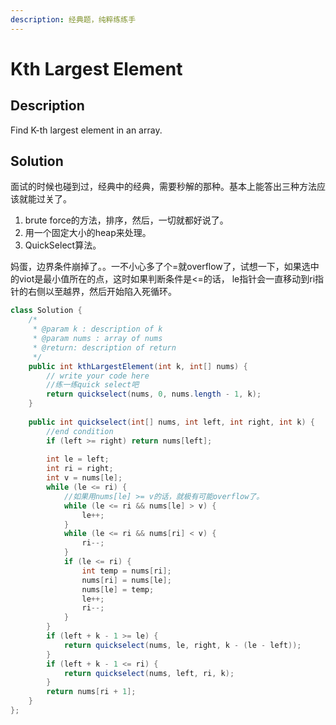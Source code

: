 ```yaml
---
description: 经典题，纯粹练练手
---
```


# Kth Largest Element

## Description

Find K-th largest element in an array.

## Solution

面试的时候也碰到过，经典中的经典，需要秒解的那种。基本上能答出三种方法应该就能过关了。

1. brute force的方法，排序，然后，一切就都好说了。
2. 用一个固定大小的heap来处理。
3. QuickSelect算法。

妈蛋，边界条件崩掉了。。一不小心多了个=就overflow了，试想一下，如果选中的viot是最小值所在的点，这时如果判断条件是&lt;=的话， le指针会一直移动到ri指针的右侧以至越界，然后开始陷入死循环。

```java
class Solution {
    /*
     * @param k : description of k
     * @param nums : array of nums
     * @return: description of return
     */
    public int kthLargestElement(int k, int[] nums) {
        // write your code here
        //练一练quick select吧
        return quickselect(nums, 0, nums.length - 1, k);
    }
    
    public int quickselect(int[] nums, int left, int right, int k) {
        //end condition
        if (left >= right) return nums[left];
        
        int le = left;
        int ri = right;
        int v = nums[le];
        while (le <= ri) {
            //如果用nums[le] >= v的话，就极有可能overflow了。
            while (le <= ri && nums[le] > v) {
                le++;
            }
            while (le <= ri && nums[ri] < v) {
                ri--;
            }
            if (le <= ri) {
                int temp = nums[ri];
                nums[ri] = nums[le];
                nums[le] = temp;
                le++;
                ri--;
            }
        }
        if (left + k - 1 >= le) {
            return quickselect(nums, le, right, k - (le - left));
        }
        if (left + k - 1 <= ri) {
            return quickselect(nums, left, ri, k);
        }
        return nums[ri + 1];
    }
};
```

